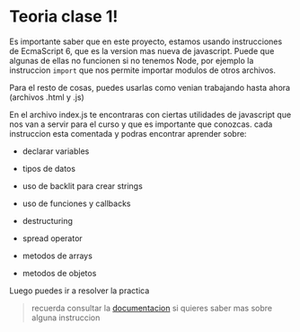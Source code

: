 # Teoria clase 1!

Es importante saber que en este proyecto, estamos usando instrucciones de EcmaScript 6, que es la version mas nueva de javascript. Puede que algunas de ellas no funcionen si no tenemos Node, por ejemplo la instruccion `import` que nos permite importar modulos de otros archivos.

Para el resto de cosas, puedes usarlas como venian trabajando hasta ahora (archivos .html y .js)

En el archivo index.js te encontraras con ciertas utilidades de javascript que nos van a servir para el curso y que es importante que conozcas. cada instruccion esta comentada y podras encontrar aprender sobre:

- declarar variables

- tipos de datos

- uso de backlit para crear strings

- uso de funciones y callbacks

- destructuring

- spread operator

- metodos de arrays

- metodos de objetos

Luego puedes ir a resolver la practica

> recuerda consultar la [documentacion](/doc/externalLinks.md#clase-1-manejo-de-datos) si quieres saber mas sobre alguna instruccion
